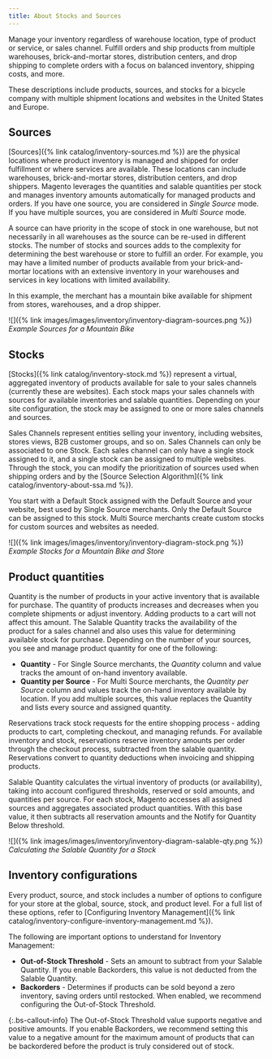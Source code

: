 ```yaml
---
title: About Stocks and Sources
---
```


Manage your inventory regardless of warehouse location, type of product or service, or sales channel. Fulfill orders and ship products from multiple warehouses, brick-and-mortar stores, distribution centers, and drop shipping to complete orders with a focus on balanced inventory, shipping costs, and more.

These descriptions include products, sources, and stocks for a bicycle company with multiple shipment locations and websites in the United States and Europe.

## Sources

[Sources]({% link catalog/inventory-sources.md %}) are the physical locations where product inventory is managed and shipped for order fulfillment or where services are available. These locations can include warehouses, brick-and-mortar stores, distribution centers, and drop shippers. Magento leverages the quantities and salable quantities per stock and manages inventory amounts automatically for managed products and orders. If you have one source, you are considered in _Single Source_ mode. If you have multiple sources, you are considered in _Multi Source_ mode.

A source can have priority in the scope of stock in one warehouse, but not necessarily in all warehouses as the source can be re-used in different stocks. The number of stocks and sources adds to the complexity for determining the best warehouse or store to fulfill an order. For example, you may have a limited number of products available from your brick-and-mortar locations with an extensive inventory in your warehouses and services in key locations with limited availability.

In this example, the merchant has a mountain bike available for shipment from stores, warehouses, and a drop shipper.

![]({% link images/images/inventory/inventory-diagram-sources.png %})<br/>
_Example Sources for a Mountain Bike_

## Stocks

[Stocks]({% link catalog/inventory-stock.md %}) represent a virtual, aggregated inventory of products available for sale to your sales channels (currently these are websites). Each stock maps your sales channels with sources for available inventories and salable quantities. Depending on your site configuration, the stock may be assigned to one or more sales channels and sources.

Sales Channels represent entities selling your inventory, including websites, stores views, B2B customer groups, and so on. Sales Channels can only be associated to one Stock. Each sales channel can only have a single stock assigned to it, and a single stock can be assigned to multiple websites. Through the stock, you can modify the prioritization of sources used when shipping orders and by the [Source Selection Algorithm]({% link catalog/inventory-about-ssa.md %}).

You start with a Default Stock assigned with the Default Source and your website, best used by Single Source merchants. Only the Default Source can be assigned to this stock. Multi Source merchants create custom stocks for custom sources and websites as needed.

![]({% link images/images/inventory/inventory-diagram-stock.png %})<br/>
_Example Stocks for a Mountain Bike and Store_

## Product quantities

Quantity is the number of products in your active inventory that is available for purchase. The quantity of products increases and decreases when you complete shipments or adjust inventory. Adding products to a cart will not affect this amount. The Salable Quantity tracks the availability of the product for a sales channel and also uses this value for determining available stock for purchase. Depending on the number of your sources, you see and manage product quantity for one of the following:

- **Quantity** - For Single Source merchants, the _Quantity_ column and value tracks the amount of on-hand inventory available.
- **Quantity per Source** - For Multi Source merchants, the _Quantity per Source_ column and values track the on-hand inventory available by location. If you add multiple sources, this value replaces the Quantity and lists every source and assigned quantity.

Reservations track stock requests for the entire shopping process - adding products to cart, completing checkout, and managing refunds. For available inventory and stock, reservations reserve inventory amounts per order through the checkout process, subtracted from the salable quantity. Reservations convert to quantity deductions when invoicing and shipping products.

Salable Quantity calculates the virtual inventory of products (or availability), taking into account configured thresholds, reserved or sold amounts, and quantities per source. For each stock, Magento accesses all assigned sources and aggregates associated product quantities. With this base value, it then subtracts all reservation amounts and the Notify for Quantity Below threshold.

![]({% link images/images/inventory/inventory-diagram-salable-qty.png %})<br/>
_Calculating the Salable Quantity for a Stock_

## Inventory configurations

Every product, source, and stock includes a number of options to configure for your store at the global, source, stock, and product level. For a full list of these options, refer to [Configuring Inventory Management]({% link catalog/inventory-configure-inventory-management.md %}).

The following are important options to understand for Inventory Management:

- **Out-of-Stock Threshold** - Sets an amount to subtract from your Salable Quantity. If you enable Backorders, this value is not deducted from the Salable Quantity.
- **Backorders** - Determines if products can be sold beyond a zero inventory, saving orders until restocked. When enabled, we recommend configuring the Out-of-Stock Threshold.

{:.bs-callout-info}
The Out-of-Stock Threshold value supports negative and positive amounts. If you enable Backorders, we recommend setting this value to a negative amount for the maximum amount of products that can be backordered before the product is truly considered out of stock.
